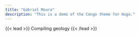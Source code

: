 ```yaml
---
title: "Gabriel Moura"
description: "This is a demo of the Congo theme for Hugo."
---
```


{{< lead >}}
Compiling geology
{{< /lead >}}
